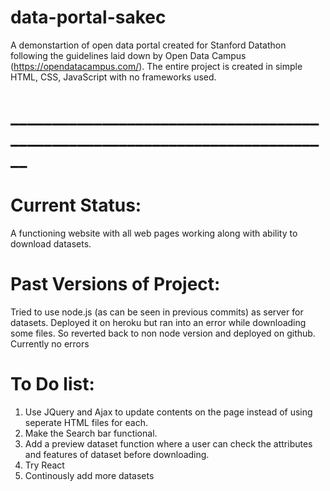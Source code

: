 # data-portal-sakec
A demonstartion of open data portal created for Stanford Datathon following the guidelines laid down by Open Data Campus (https://opendatacampus.com/). The entire project is created in simple HTML, CSS, JavaScript with no frameworks used. 

# ____________________________________________________________________________

# Current Status:
A functioning website with all web pages working along with ability to download datasets. 

# Past Versions of Project:
Tried to use node.js (as can be seen in previous commits) as server for datasets. Deployed it on heroku but ran into an error while downloading some files. So reverted back to non node version and deployed on github. Currently no errors

# To Do list:
1. Use JQuery and Ajax to update contents on the page instead of using seperate HTML files for each.
2. Make the Search bar functional.
3. Add a preview dataset function where a user can check the attributes and features of dataset before downloading.
4. Try React 
5. Continously add more datasets

